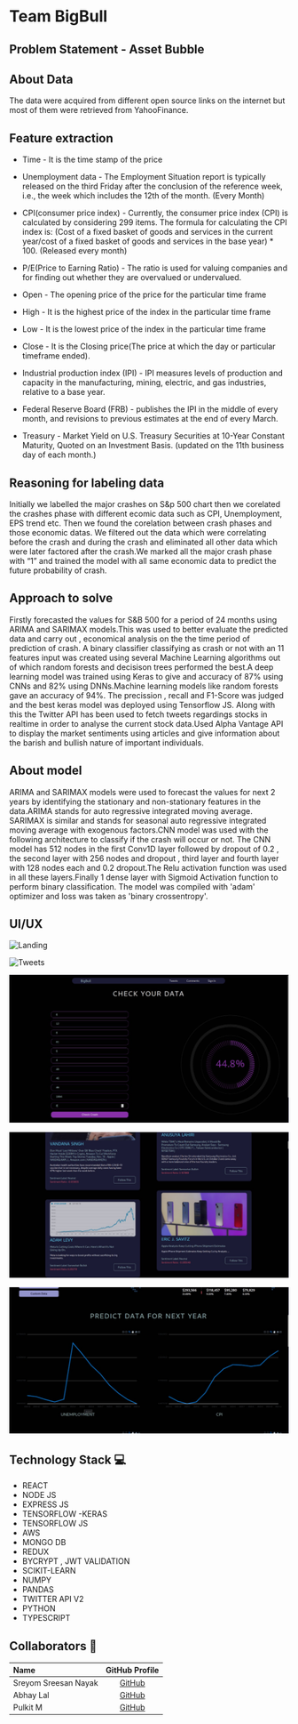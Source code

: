 # Team BigBull
## Problem Statement - Asset Bubble 
## About Data 
The data were acquired from different open source links on the internet but most of them were retrieved from YahooFinance.
## Feature extraction 
* Time - It is the time stamp of the price

* Unemployment data - The Employment Situation report is typically released on the third Friday after the conclusion of the reference week, i.e., the week which includes the 12th of the month. (Every Month)

* CPI(consumer price index) - Currently, the consumer price index (CPI) is calculated by considering 299 items. The formula for calculating the CPI index is: (Cost of a fixed basket of goods and services in the current year/cost of a fixed basket of goods and services in the base year) * 100. (Released every month)

* P/E(Price to Earning Ratio) - The ratio is used for valuing companies and for finding out whether they are overvalued or undervalued.

* Open - The opening price of the price for the particular time frame  

* High - It is the highest price of the index in the particular time frame

* Low - It is the lowest price of the index in the particular time frame

* Close - It is the Closing price(The price at which the day or particular timeframe ended).

* Industrial production index (IPI) - IPI measures levels of production and capacity in the manufacturing, mining, electric, and gas industries, relative to a base year. 

* Federal Reserve Board (FRB) - publishes the IPI in the middle of every month, and revisions to previous estimates at the end of every March.

* Treasury - Market Yield on U.S. Treasury Securities at 10-Year Constant Maturity, Quoted on an Investment Basis. (updated on the 11th business day of each month.)

## Reasoning for labeling data
Initially we labelled the major crashes on S&p 500 chart then we corelated the crashes phase with different ecomic data such as CPI, Unemployment, EPS trend etc. Then we found the corelation between crash phases and those economic datas. We filtered out the data which were correlating before the crash and during the crash and eliminated all other data which were later factored after the crash.We marked all the major crash phase with “1” and trained the model with all same economic data to predict the future probability of crash.

## Approach to solve
Firstly forecasted the values for S&B 500 for a period of 24 months using ARIMA and SARIMAX models.This was used to better evaluate the predicted data and carry out , economical analysis on the the time period of prediction of crash.
A binary classifier classifying as crash or not with an 11 features input was created using several Machine Learning algorithms out of which random forests and decisison trees performed the best.A deep learning model was trained using Keras to give and accuracy of 87% using CNNs and 82% using DNNs.Machine learning models like random forests gave an accuracy of 94%. The precission , recall and F1-Score was judged and the best keras model was deployed using Tensorflow JS.
Along with this the Twitter API has been used to fetch tweets regardings stocks in realtime in order to analyse the current stock data.Used Alpha Vantage API to display the  market sentiments using articles and give information about the barish and bullish nature of important individuals.

## About model 
ARIMA and SARIMAX models were used to forecast the values for next 2 years by identifying the stationary and non-stationary features in the data.ARIMA stands for auto regressive integrated moving average. SARIMAX is similar and stands for seasonal auto regressive integrated moving average with exogenous factors.CNN model was used with the following architecture to classify if the crash will occur or not. The CNN model has 512 nodes in the first Conv1D layer followed by dropout of 0.2 , the second layer with 256 nodes and dropout , third layer and fourth layer with 128 nodes each and 0.2 dropout.The Relu activation function was used in all these layers.Finally 1 dense layer with Sigmoid Activation function to perform binary classification. The model was compiled with 'adam' optimizer and loss was taken as 'binary crossentropy'.

## UI/UX
![Landing](https://github.com/abhay-lal/Asset-bubble/main/Images/landing.jpeg)

![Tweets](https://github.com/abhay-lal/Asset-bubble/main/Images/tweets.jpeg)

![Model](https://github.com/abhay-lal/Asset-bubble/blob/main/Images/predict.jpeg)

![Market sentiment](https://github.com/abhay-lal/Asset-bubble/blob/main/Images/sentiment.jpeg)

![Plots](https://github.com/abhay-lal/Asset-bubble/blob/main/Images/plots.jpeg)


## Technology Stack 💻
* REACT 
* NODE JS
* EXPRESS JS
* TENSORFLOW -KERAS
* TENSORFLOW JS
* AWS
* MONGO DB
* REDUX
* BYCRYPT , JWT VALIDATION
* SCIKIT-LEARN
* NUMPY 
* PANDAS
* TWITTER API V2
* PYTHON 
* TYPESCRIPT

## Collaborators 🤖
| Name      | GitHub Profile     |
| :------------- | :----------: |
|  Sreyom Sreesan Nayak  | [GitHub](https://github.com/sreyom31) |
|  Abhay Lal | [GitHub](https://github.com/abhay-lal) |
|  Pulkit M | [GitHub]( https://github.com/Pulkit1802) |


